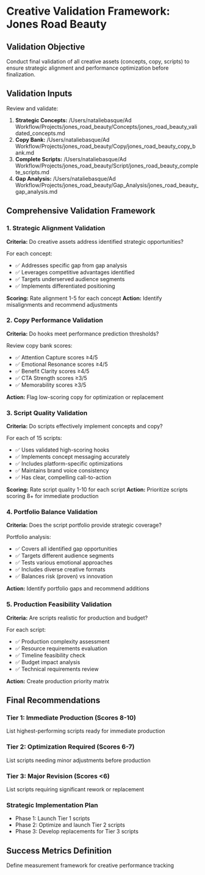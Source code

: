 
# Creative Validation Framework: Jones Road Beauty

## Validation Objective
Conduct final validation of all creative assets (concepts, copy, scripts) to ensure strategic alignment and performance optimization before finalization.

## Validation Inputs
Review and validate:
1. **Strategic Concepts:** /Users/nataliebasque/Ad Workflow/Projects/jones_road_beauty/Concepts/jones_road_beauty_validated_concepts.md
2. **Copy Bank:** /Users/nataliebasque/Ad Workflow/Projects/jones_road_beauty/Copy/jones_road_beauty_copy_bank.md  
3. **Complete Scripts:** /Users/nataliebasque/Ad Workflow/Projects/jones_road_beauty/Script/jones_road_beauty_complete_scripts.md
4. **Gap Analysis:** /Users/nataliebasque/Ad Workflow/Projects/jones_road_beauty/Gap_Analysis/jones_road_beauty_gap_analysis.md

## Comprehensive Validation Framework

### 1. Strategic Alignment Validation
**Criteria:** Do creative assets address identified strategic opportunities?

For each concept:
- ✅ Addresses specific gap from gap analysis
- ✅ Leverages competitive advantages identified
- ✅ Targets underserved audience segments
- ✅ Implements differentiated positioning

**Scoring:** Rate alignment 1-5 for each concept
**Action:** Identify misalignments and recommend adjustments

### 2. Copy Performance Validation
**Criteria:** Do hooks meet performance prediction thresholds?

Review copy bank scores:
- ✅ Attention Capture scores ≥4/5
- ✅ Emotional Resonance scores ≥4/5  
- ✅ Benefit Clarity scores ≥4/5
- ✅ CTA Strength scores ≥3/5
- ✅ Memorability scores ≥3/5

**Action:** Flag low-scoring copy for optimization or replacement

### 3. Script Quality Validation
**Criteria:** Do scripts effectively implement concepts and copy?

For each of 15 scripts:
- ✅ Uses validated high-scoring hooks
- ✅ Implements concept messaging accurately
- ✅ Includes platform-specific optimizations
- ✅ Maintains brand voice consistency
- ✅ Has clear, compelling call-to-action

**Scoring:** Rate script quality 1-10 for each script
**Action:** Prioritize scripts scoring 8+ for immediate production

### 4. Portfolio Balance Validation
**Criteria:** Does the script portfolio provide strategic coverage?

Portfolio analysis:
- ✅ Covers all identified gap opportunities
- ✅ Targets different audience segments
- ✅ Tests various emotional approaches
- ✅ Includes diverse creative formats
- ✅ Balances risk (proven) vs innovation

**Action:** Identify portfolio gaps and recommend additions

### 5. Production Feasibility Validation
**Criteria:** Are scripts realistic for production and budget?

For each script:
- ✅ Production complexity assessment
- ✅ Resource requirements evaluation
- ✅ Timeline feasibility check
- ✅ Budget impact analysis
- ✅ Technical requirements review

**Action:** Create production priority matrix

## Final Recommendations

### Tier 1: Immediate Production (Scores 8-10)
List highest-performing scripts ready for immediate production

### Tier 2: Optimization Required (Scores 6-7)
List scripts needing minor adjustments before production

### Tier 3: Major Revision (Scores <6)
List scripts requiring significant rework or replacement

### Strategic Implementation Plan
- Phase 1: Launch Tier 1 scripts
- Phase 2: Optimize and launch Tier 2 scripts  
- Phase 3: Develop replacements for Tier 3 scripts

## Success Metrics Definition
Define measurement framework for creative performance tracking
